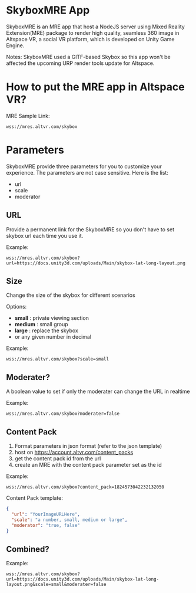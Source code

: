 # SkyboxMRE App

SkyboxMRE is an MRE app that host a NodeJS server using Mixed Reality Extension(MRE) package to render high quality, seamless 360 image in Altspace VR, a social VR platform, which is developed on Unity Game Engine.

Notes: SkyboxMRE used a GlTF-based Skybox so this app won't be affected the upcoming URP render tools update for Altspace.

# How to put the MRE app in Altspace VR?

MRE Sample Link:
```
wss://mres.altvr.com/skybox
```

# Parameters

SkyboxMRE provide three parameters for you to customize your experience. The parameters are not case sensitive. Here is the list:

- url
- scale
- moderator


## URL

Provide a permanent link for the SkyboxMRE so you don't have to set skybox url each time you use it.

Example:
```
wss://mres.altvr.com/skybox?url=https://docs.unity3d.com/uploads/Main/skybox-lat-long-layout.png
```
## Size

Change the size of the skybox for different scenarios

Options:
- **small** : private viewing section
- **medium** : small group
- **large** : replace the skybox
- or any given number in decimal

Example:
```
wss://mres.altvr.com/skybox?scale=small
```
## Moderater?

A boolean value to set if only the moderater can change the URL in realtime

Example:
```
wss://mres.altvr.com/skybox?moderater=false
```

## Content Pack

1. Format parameters in json format (refer to the json template)
1. host on https://account.altvr.com/content_packs
1. get the content pack id from the url
1. create an MRE with the content pack parameter set as the id

Example:
```
wss://mres.altvr.com/skybox?content_pack=1824573042232132050
```

Content Pack template:
```json
{
  "url": "YourImageURLHere",
  "scale": "a number, small, medium or large",
  "moderator": "true, false"
}
```

## Combined?
Example:
```
wss://mres.altvr.com/skybox?url=https://docs.unity3d.com/uploads/Main/skybox-lat-long-layout.png&scale=small&moderater=false
```

